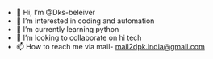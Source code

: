 - 👋 Hi, I’m @Dks-beleiver
- 👀 I’m interested in coding and automation
- 🌱 I’m currently learning python
- 💞️ I’m looking to collaborate on hi tech
- 📫 How to reach me via mail- mail2dpk.india@gmail.com

<!---
Dks-beleiver/Dks-beleiver is a ✨ special ✨ repository because its `README.md` (this file) appears on your GitHub profile.
You can click the Preview link to take a look at your changes.
--->
